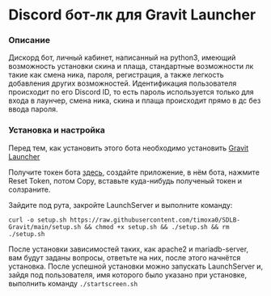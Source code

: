 # Discord бот-лк для Gravit Launcher
### Описание

Дискорд бот, личный кабинет, написанный на python3, имеющий возможность установки скина и плаща, стандартные возможности лк такие как смена ника, пароля, регистрация, а также легкость добавления других возможностей. Идентификация пользователя происходит по его Discord ID, то есть пароль используется только для входа в лаунчер, смена ника, скина и плаща происходит прямо в дс без ввода пароля.

### Установка и настройка

Перед тем, как установить этого бота необходимо установить [Gravit Launcher](https://launcher.gravit.pro/install/#настроика-хостинга "Gravit Launcher Wiki") 

Получите токен бота [здесь](https://discord.com/developers/applications "Discord Developer Portal"), создайте приложение, в нём бота, нажмите Reset Token, потом Copy, вставьте куда-нибудь полученый токен и солзраните.

Зайдите под рута, закройте LaunchServer и выполните команду:

`curl -o setup.sh https://raw.githubusercontent.com/timoxa0/SDLB-Gravit/main/setup.sh && chmod +x setup.sh && ./setup.sh && rm ./setup.sh`

После установки зависимостей таких, как apache2 и mariadb-server, вам будут заданы вопросы, ответьте на них, после этого начнётся установка. После успешной установки можно запускать LaunchServer и, зайдя под пользователя, имя которого было указано при установке, выполнить команду `./startscreen.sh`

